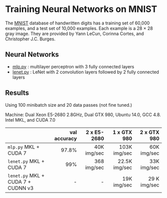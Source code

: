 # Training Neural Networks on MNIST

The [MNIST](http://yann.lecun.com/exdb/mnist/) database of handwritten digits
has a training set of 60,000 examples, and a test set of 10,000 examples. Each
example is a 28 × 28 gray image. They are provided by Yann LeCun, Corinna
Cortes, and Christopher J.C. Burges.


## Neural Networks

- [mlp.py](mlp.py) : multilayer perceptron with 3 fully connected layers
- [lenet.py](lenet.py) : LeNet with 2 convolution layers followed by 2 fully
  connected layers

## Results


Using 100 minibatch size and 20 data passes (not fine tuned.)

Machine: Dual Xeon E5-2680 2.8GHz, Dual GTX 980, Ubuntu 14.0, GCC 4.8. Intel MKL, and CUDA 7.0

| | val accuracy | 2 x E5-2680 | 1 x GTX 980 | 2 x GTX 980 |
| --- | ---: | ---: | ---: | ---: |
| `mlp.py` MKL + CUDA 7 | 97.8% | 40K img/sec | 103K img/sec | 60K img/sec |
| `lenet.py` MKL + CUDA 7 | 99% | 368 img/sec | 22.5K img/sec  | 33K img/sec |
| `lenet.py` MKL + CUDA 7 + CUDNN v3 | - | - | 19K img/sec | 29 K img/sec |
